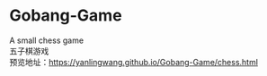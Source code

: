 # Gobang-Game
A small chess game<br/>
五子棋游戏<br>
预览地址：https://yanlingwang.github.io/Gobang-Game/chess.html

